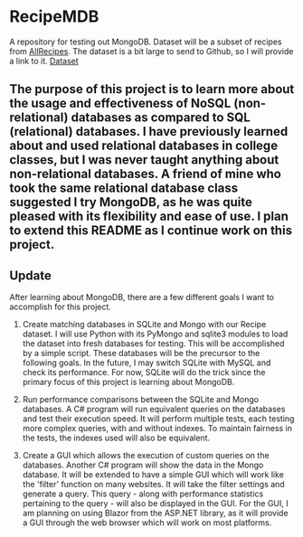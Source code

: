 # RecipeMDB
A repository for testing out MongoDB. Dataset will be a subset of recipes from [AllRecipes](https://www.allrecipes.com/).
The dataset is a bit large to send to Github, so I will provide a link to it. [Dataset](https://www.kaggle.com/code/yyzz1010/content-based-filtering-recipe-recommender/data)

The purpose of this project is to learn more about the usage and effectiveness of NoSQL (non-relational) databases as compared to SQL (relational) databases. I have previously learned about and used relational databases in college classes, but I was never taught anything about non-relational databases. A friend of mine who took the same relational database class suggested I try MongoDB, as he was quite pleased with its flexibility and ease of use. I plan to extend this README as I continue work on this project. 
---
## Update
After learning about MongoDB, there are a few different goals I want to accomplish for this project.

1. Create matching databases in SQLite and Mongo with our Recipe dataset. 
I will use Python with its PyMongo and sqlite3 modules to load the dataset into fresh databases for testing. This will be accomplished by a simple script. These databases will be the precursor to the following goals. In the future, I may switch SQLite with MySQL and check its performance. For now, SQLite will do the trick since the primary focus of this project is learning about MongoDB.

2. Run performance comparisons between the SQLite and Mongo databases.
A C# program will run equivalent queries on the databases and test their execution speed. It will perform multiple tests, each testing more complex queries, with and without indexes. To maintain fairness in the tests, the indexes used will also be equivalent. 

3. Create a GUI which allows the execution of custom queries on the databases.
Another C# program will show the data in the Mongo database. It will be extended to have a simple GUI which will work like the 'filter' function on many websites. It will take the filter settings and generate a query. This query - along with performance statistics pertaining to the query - will also be displayed in the GUI. For the GUI, I am planning on using Blazor from the ASP.NET library, as it will provide a GUI through the web browser which will work on most platforms.

